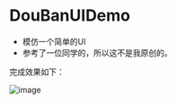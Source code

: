 # DouBanUIDemo

- 模仿一个简单的UI
- 参考了一位同学的，所以这不是我原创的。

完成效果如下：

![image](https://github.com/Dddddw/DouBanUIDemo/image/GIF.gif)


